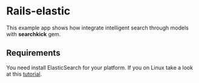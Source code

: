 # Rails-elastic
This example app shows how integrate intelligent search through models with __searchkick__ gem.

## Requirements
You need install ElasticSearch for your platform.
If you on Linux take a look at this [tutorial](https://www.itzgeek.com/how-tos/linux/ubuntu-how-tos/install-elasticsearch-on-centos-7-ubuntu-14-10-linux-mint-17-1.html).
